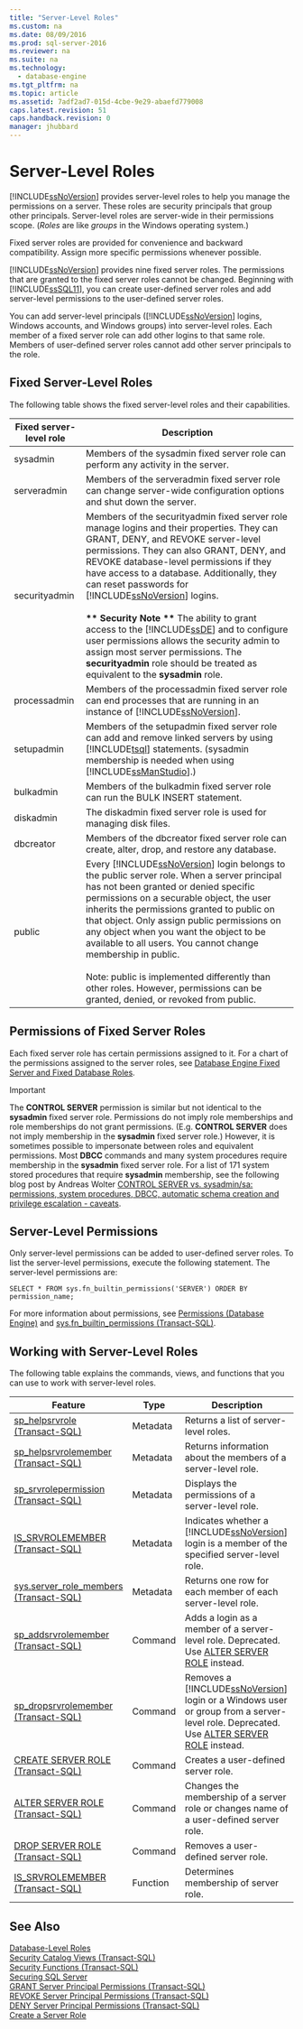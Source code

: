 ```yaml
---
title: "Server-Level Roles"
ms.custom: na
ms.date: 08/09/2016
ms.prod: sql-server-2016
ms.reviewer: na
ms.suite: na
ms.technology: 
  - database-engine
ms.tgt_pltfrm: na
ms.topic: article
ms.assetid: 7adf2ad7-015d-4cbe-9e29-abaefd779008
caps.latest.revision: 51
caps.handback.revision: 0
manager: jhubbard
---
```

# Server-Level Roles
[!INCLUDE[ssNoVersion](../../Topics/TopicNameContainA/tokens/ssNoVersion_md.md)] provides server-level roles to help you manage the permissions on a server. These roles are security principals that group other principals. Server-level roles are server-wide in their permissions scope. (*Roles* are like *groups* in the Windows operating system.)  
  
 Fixed server roles are provided for convenience and backward compatibility. Assign more specific permissions whenever possible.  
  
 [!INCLUDE[ssNoVersion](../../Topics/TopicNameContainA/tokens/ssNoVersion_md.md)] provides nine fixed server roles. The permissions that are granted to the fixed server roles cannot be changed. Beginning with [!INCLUDE[ssSQL11](../../Topics/TopicNameContainA/tokens/ssSQL11_md.md)], you can create user-defined server roles and add server-level permissions to the user-defined server roles.  
  
 You can add server-level principals ([!INCLUDE[ssNoVersion](../../Topics/TopicNameContainA/tokens/ssNoVersion_md.md)] logins, Windows accounts, and Windows groups) into server-level roles. Each member of a fixed server role can add other logins to that same role. Members of user-defined server roles cannot add other server principals to the role.  
  
## Fixed Server-Level Roles  
 The following table shows the fixed server-level roles and their capabilities.  
  
|Fixed server-level role|Description|  
|------------------------------|-----------------|  
|sysadmin|Members of the sysadmin fixed server role can perform any activity in the server.|  
|serveradmin|Members of the serveradmin fixed server role can change server-wide configuration options and shut down the server.|  
|securityadmin|Members of the securityadmin fixed server role manage logins and their properties. They can GRANT, DENY, and REVOKE server-level permissions. They can also GRANT, DENY, and REVOKE database-level permissions if they have access to a database. Additionally, they can reset passwords for [!INCLUDE[ssNoVersion](../../Topics/TopicNameContainA/tokens/ssNoVersion_md.md)] logins.<br /><br /> **\*\* Security Note \*\*** The ability to grant access to the [!INCLUDE[ssDE](../../Topics/TopicNameContainA/tokens/ssDE_md.md)] and to configure user permissions allows the security admin to assign most server permissions. The **securityadmin** role should be treated as equivalent to the **sysadmin** role.|  
|processadmin|Members of the processadmin fixed server role can end processes that are running in an instance of [!INCLUDE[ssNoVersion](../../Topics/TopicNameContainA/tokens/ssNoVersion_md.md)].|  
|setupadmin|Members of the setupadmin fixed server role can add and remove linked servers by using [!INCLUDE[tsql](../../Topics/TopicNameContainA/tokens/tsql_md.md)] statements. (sysadmin membership is needed when using [!INCLUDE[ssManStudio](../../Topics/TopicNameContainA/tokens/ssManStudio_md.md)].)|  
|bulkadmin|Members of the bulkadmin fixed server role can run the BULK INSERT statement.|  
|diskadmin|The diskadmin fixed server role is used for managing disk files.|  
|dbcreator|Members of the dbcreator fixed server role can create, alter, drop, and restore any database.|  
|public|Every [!INCLUDE[ssNoVersion](../../Topics/TopicNameContainA/tokens/ssNoVersion_md.md)] login belongs to the public server role. When a server principal has not been granted or denied specific permissions on a securable object, the user inherits the permissions granted to public on that object. Only assign public permissions on any object when you want the object to be available to all users. You cannot change membership in public.<br /><br /> Note: public is implemented differently than other roles. However, permissions can be granted, denied, or revoked from public.|  
  
## Permissions of Fixed Server Roles  
 Each fixed server role has certain permissions assigned to it. For a chart of the permissions assigned to the server roles, see [Database Engine Fixed Server and Fixed Database Roles](http://social.technet.microsoft.com/wiki/contents/articles/2024.database-engine-fixed-server-and-fixed-database-roles.aspx).  
  
> [!IMPORTANT]  
>  The **CONTROL SERVER** permission is similar but not identical to the **sysadmin** fixed server role. Permissions do not imply role memberships and role memberships do not grant permissions. (E.g. **CONTROL SERVER** does not imply membership in the **sysadmin** fixed server role.) However, it is sometimes possible to impersonate between roles and equivalent permissions. Most **DBCC** commands and many system procedures require membership in the **sysadmin** fixed server role. For a list of 171 system stored procedures that require **sysadmin** membership, see the following blog post by Andreas Wolter [CONTROL SERVER vs. sysadmin/sa: permissions, system procedures, DBCC, automatic schema creation and privilege escalation - caveats](http://www.insidesql.org/blogs/andreaswolter/2013/08/control-server-vs-sysadmin-sa-permissions-privilege-escalation-caveats).  
  
## Server-Level Permissions  
 Only server-level permissions can be added to user-defined server roles. To list the server-level permissions, execute the following statement. The server-level permissions are:  
  
```tsql  
SELECT * FROM sys.fn_builtin_permissions('SERVER') ORDER BY permission_name;  
```  
  
 For more information about permissions, see [Permissions (Database Engine)](../../Topics/TopicNameNotContainA/Permissions--Database-Engine-.md) and [sys.fn_builtin_permissions (Transact-SQL)](assetId:///704b1ad3-3534-4cf3-aff4-9fb70064b6cc).  
  
## Working with Server-Level Roles  
 The following table explains the commands, views, and functions that you can use to work with server-level roles.  
  
|Feature|Type|Description|  
|-------------|----------|-----------------|  
|[sp_helpsrvrole (Transact-SQL)](assetId:///5c7f39f3-c261-4f70-8beb-08242d4ac242)|Metadata|Returns a list of server-level roles.|  
|[sp_helpsrvrolemember (Transact-SQL)](assetId:///d0714913-8d6b-4de3-b042-3ae9934f839d)|Metadata|Returns information about the members of a server-level role.|  
|[sp_srvrolepermission (Transact-SQL)](assetId:///5709667f-e3e4-48a2-93ec-af5e22a2ac58)|Metadata|Displays the permissions of a server-level role.|  
|[IS_SRVROLEMEMBER (Transact-SQL)](assetId:///3241a44a-6958-415b-b8b7-2a1207c36ab3)|Metadata|Indicates whether a [!INCLUDE[ssNoVersion](../../Topics/TopicNameContainA/tokens/ssNoVersion_md.md)] login is a member of the specified server-level role.|  
|[sys.server_role_members (Transact-SQL)](assetId:///efa20414-2c6b-45a2-a7a9-60110a24da18)|Metadata|Returns one row for each member of each server-level role.|  
|[sp_addsrvrolemember (Transact-SQL)](assetId:///777f0e09-8ee5-4cb2-a3ac-939d02c3cd22)|Command|Adds a login as a member of a server-level role. Deprecated. Use [ALTER SERVER ROLE](assetId:///7a4db7bb-c442-4e12-9a8a-114da5bc7710) instead.|  
|[sp_dropsrvrolemember (Transact-SQL)](assetId:///7be99181-d221-49d0-9cb2-c930d8c044a0)|Command|Removes a [!INCLUDE[ssNoVersion](../../Topics/TopicNameContainA/tokens/ssNoVersion_md.md)] login or a Windows user or group from a server-level role. Deprecated. Use [ALTER SERVER ROLE](assetId:///7a4db7bb-c442-4e12-9a8a-114da5bc7710) instead.|  
|[CREATE SERVER ROLE (Transact-SQL)](assetId:///30c92f80-f7f6-4a84-ae89-16e69add0de6)|Command|Creates a user-defined server role.|  
|[ALTER SERVER ROLE (Transact-SQL)](assetId:///7a4db7bb-c442-4e12-9a8a-114da5bc7710)|Command|Changes the membership of a server role or changes name of a user-defined server role.|  
|[DROP SERVER ROLE (Transact-SQL)](assetId:///a2a1e6e6-e40c-4d6a-81be-d197b80bf226)|Command|Removes a user-defined server role.|  
|[IS_SRVROLEMEMBER (Transact-SQL)](assetId:///3241a44a-6958-415b-b8b7-2a1207c36ab3)|Function|Determines membership of server role.|  
  
## See Also  
 [Database-Level Roles](../../Topics/TopicNameNotContainA/Database-Level-Roles.md)   
 [Security Catalog Views (Transact-SQL)](assetId:///4d5cf1bf-09a7-4ee0-9dbb-5c584750fc67)   
 [Security Functions (Transact-SQL)](assetId:///7773a87d-2f1b-4951-a225-baf159a7291b)   
 [Securing SQL Server](../../Topics/TopicNameNotContainA/Securing-SQL-Server.md)   
 [GRANT Server Principal Permissions (Transact-SQL)](assetId:///4cbed281-5e1e-4d8b-b410-4c18a6cd0205)   
 [REVOKE Server Principal Permissions (Transact-SQL)](assetId:///75409024-f150-4326-af16-9d60e900df18)   
 [DENY Server Principal Permissions (Transact-SQL)](assetId:///859affa7-0567-47d1-9490-57c1abbd619b)   
 [Create a Server Role](../../Topics/TopicNameContainA/Create-a-Server-Role.md)